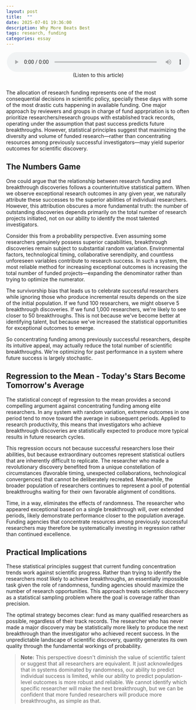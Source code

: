 ```yaml
---
layout: post
title:  ""
date: 2025-07-01 19:36:00
description: Why More Beats Best
tags: research, funding
categories: essay
---
```


<figure style="text-align: center; max-width: 500px; margin: 0 auto;">
    <audio controls style="width: 100%;">
        <source src="/assets/audio/research_stats.mp3" type="audio/mpeg">
        Your browser does not support the audio element.
    </audio>
    <figcaption>(Listen to this article)</figcaption>
</figure>

<br>

<p>The allocation of research funding represents one of the most consequential decisions in scientific policy, specially these days with some of the most drastic cuts happening in available funding. One major approach by reviewers and groups in charge of fund apprpriation is to often prioritize researchers/research groups with established track records, operating under the assumption that past success predicts future breakthroughs. However, statistical principles suggest that maximizing the diversity and volume of funded research—rather than concentrating resources among previously successful investigators—may yield superior outcomes for scientific discovery.</p>

## The Numbers Game

<p>One could argue that the relationship between research funding and breakthrough discoveries follows a counterintuitive statistical pattern. When we observe exceptional research outcomes in any given year, we naturally attribute these successes to the superior abilities of individual researchers. However, this attribution obscures a more fundamental truth: the number of outstanding discoveries depends primarily on the total number of research projects initiated, not on our ability to identify the most talented investigators.</p>

<p>Consider this from a probability perspective. Even assuming some researchers genuinely possess superior capabilities, breakthrough discoveries remain subject to substantial random variation. Environmental factors, technological timing, collaborative serendipity, and countless unforeseen variables contribute to research success. In such a system, the most reliable method for increasing exceptional outcomes is increasing the total number of funded projects—expanding the denominator rather than trying to optimize the numerator.</p>

<p>The survivorship bias that leads us to celebrate successful researchers while ignoring those who produce incremental results depends on the size of the initial population. If we fund 100 researchers, we might observe 5 breakthrough discoveries. If we fund 1,000 researchers, we're likely to see closer to 50 breakthroughs. This is not because we've become better at identifying talent, but because we've increased the statistical opportunities for exceptional outcomes to emerge.</p>

<p>So concentrating funding among previously successful researchers, despite its intuitive appeal, may actually reduce the total number of scientific breakthroughs. We're optimizing for past performance in a system where future success is largely stochastic.</p>

## Regression to the Mean - Today's Stars Become Tomorrow's Average

<p>The statistical concept of regression to the mean provides a second compelling argument against concentrating funding among elite researchers. In any system with random variation, extreme outcomes in one period tend to move toward the average in subsequent periods. Applied to research productivity, this means that investigators who achieve breakthrough discoveries are statistically expected to produce more typical results in future research cycles.</p>

<p>This regression occurs not because successful researchers lose their abilities, but because extraordinary outcomes represent statistical outliers that are inherently difficult to replicate. The researcher who made a revolutionary discovery benefited from a unique constellation of circumstances (favorable timing, unexpected collaborations, technological convergences) that cannot be deliberately recreated. Meanwhile, the broader population of researchers continues to represent a pool of potential breakthroughs waiting for their own favorable alignment of conditions.</p>

<p>Time, in a way, eliminates the effects of randomness. The researcher who appeared exceptional based on a single breakthrough will, over extended periods, likely demonstrate performance closer to the population average. Funding agencies that concentrate resources among previously successful researchers may therefore be systematically investing in regression rather than continued excellence.</p>

## Practical Implications

<p>These statistical principles suggest that current funding concentration trends work against scientific progress. Rather than trying to identify the researchers most likely to achieve breakthroughs, an essentially impossible task given the role of randomness, funding agencies should maximize the number of research opportunities. This approach treats scientific discovery as a statistical sampling problem where the goal is coverage rather than precision.</p>

<p>The optimal strategy becomes clear: fund as many qualified researchers as possible, regardless of their track records. The researcher who has never made a major discovery may be statistically more likely to produce the next breakthrough than the investigator who achieved recent success. In the unpredictable landscape of scientific discovery, quantity generates its own quality through the fundamental workings of probability.</p>


> **Note:** This perspective doesn't diminish the value of scientific talent or suggest that all researchers are equivalent. It just acknowledges that in systems dominated by randomness, our ability to predict individual success is limited, while our ability to predict population-level outcomes is more robust and reliable. We cannot identify which specific researcher will make the next breakthrough, but we can be confident that more funded researchers will produce more breakthroughs, as simple as that.